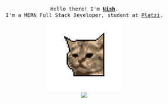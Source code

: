 <p align="center">
  <br>
  <samp>
    Hello there! I'm <b><a rel="nofollow noopener noreferrer" target="_blank" href="https://nish.live/">Nish</a></b>.
    <br>I'm a MERN Full Stack Developer, student at <a rel="nofollow noopener noreferrer" target="_blank" href="https://platzi.com/">Platzi</a>.<br>

</samp>

  <img src="https://raw.githubusercontent.com/n2shh/n2shh/main/pixelcat.png" width="200"/>
  <br><img src="https://wakatime.com/badge/user/5b343df1-9718-40e9-87ba-d16a98081756.svg" /><br>

</p>
